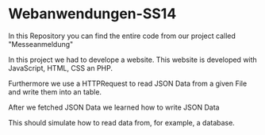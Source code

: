 Webanwendungen-SS14
===================

In this Repository you can find the entire code from our project called "Messeanmeldung"

In this project we had to develope a website. This website is developed with JavaScript, HTML, CSS an PHP.

Furthermore we use a HTTPRequest to read JSON Data from a given File and write them into an table.

After we fetched JSON Data we learned how to write JSON Data

This should simulate how to read data from, for example, a database.

